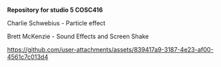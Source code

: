**Repository for studio 5 COSC416**

Charlie Schwebius - Particle effect

Brett McKenzie - Sound Effects and Screen Shake



https://github.com/user-attachments/assets/839417a9-3187-4e23-af00-4561c7c013d4

